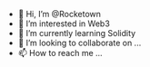 - 👋 Hi, I’m @Rocketown
- 👀 I’m interested in Web3
- 🌱 I’m currently learning Solidity
- 💞️ I’m looking to collaborate on ...
- 📫 How to reach me ...

<!---
Rocketown/Rocketown is a ✨ special ✨ repository because its `README.md` (this file) appears on your GitHub profile.
You can click the Preview link to take a look at your changes.
--->
